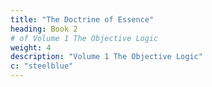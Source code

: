 ```yaml
---
title: "The Doctrine of Essence"
heading: Book 2 
# of Volume 1 The Objective Logic
weight: 4
description: "Volume 1 The Objective Logic"
c: "steelblue"
---
```

